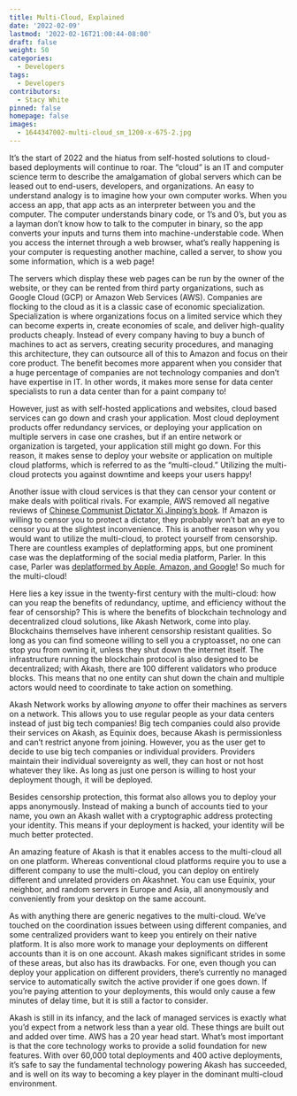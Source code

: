 ```yaml
---
title: Multi-Cloud, Explained
date: '2022-02-09'
lastmod: '2022-02-16T21:00:44-08:00'
draft: false
weight: 50
categories:
  - Developers
tags:
  - Developers
contributors:
  - Stacy White
pinned: false
homepage: false
images:
  - 1644347002-multi-cloud_sm_1200-x-675-2.jpg
---
```

It’s the start of 2022 and the hiatus from self-hosted solutions to cloud-based deployments will continue to roar. The “cloud” is an IT and computer science term to describe the amalgamation of global servers which can be leased out to end-users, developers, and organizations. An easy to understand analogy is to imagine how your own computer works. When you access an app, that app acts as an interpreter between you and the computer. The computer understands binary code, or 1’s and 0’s, but you as a layman don’t know how to talk to the computer in binary, so the app converts your inputs and turns them into machine-understable code. When you access the internet through a web browser, what’s really happening is your computer is requesting another machine, called a server, to show you some information, which is a web page!

The servers which display these web pages can be run by the owner of the website, or they can be rented from third party organizations, such as Google Cloud (GCP) or Amazon Web Services (AWS). Companies are flocking to the cloud as it is a classic case of economic specialization. Specialization is where organizations focus on a limited service which they can become experts in, create economies of scale, and deliver high-quality products cheaply. Instead of every company having to buy a bunch of machines to act as servers, creating security procedures, and managing this architecture, they can outsource all of this to Amazon and focus on their core product. The benefit becomes more apparent when you consider that a huge percentage of companies are not technology companies and don’t have expertise in IT. In other words, it makes more sense for data center specialists to run a data center than for a paint company to!

However, just as with self-hosted applications and websites, cloud based services can go down and crash your application. Most cloud deployment products offer redundancy services, or deploying your application on multiple servers in case one crashes, but if an entire network or organization is targeted, your application still might go down. For this reason, it makes sense to deploy your website or application on multiple cloud platforms, which is referred to as the “multi-cloud.” Utilizing the multi-cloud protects you against downtime and keeps your users happy!

Another issue with cloud services is that they can censor your content or make deals with political rivals. For example, AWS removed all negative reviews of [Chinese Communist Dictator Xi Jinping’s book](https://www.reuters.com/world/china/amazon-partnered-with-china-propaganda-arm-win-beijings-favor-document-shows-2021-12-17/). If Amazon is willing to censor you to protect a dictator, they probably won’t bat an eye to censor you at the slightest inconvenience. This is another reason why you would want to utilize the multi-cloud, to protect yourself from censorship. There are countless examples of deplatforming apps, but one prominent case was the deplatforming of the social media platform, Parler. In this case, Parler was [deplatformed by Apple, Amazon, and Google](https://www.cnn.com/2021/01/09/tech/parler-suspended-apple-app-store/index.html)! So much for the multi-cloud!

Here lies a key issue in the twenty-first century with the multi-cloud: how can you reap the benefits of redundancy, uptime, and efficiency without the fear of censorship? This is where the benefits of blockchain technology and decentralized cloud solutions, like Akash Network, come into play. Blockchains themselves have inherent censorship resistant qualities. So long as you can find someone willing to sell you a cryptoasset, no one can stop you from owning it, unless they shut down the internet itself. The infrastructure running the blockchain protocol is also designed to be decentralized; with Akash, there are 100 different validators who produce blocks. This means that no one entity can shut down the chain and multiple actors would need to coordinate to take action on something.

Akash Network works by allowing _anyone_ to offer their machines as servers on a network. This allows you to use regular people as your data centers instead of just big tech companies! Big tech companies could also provide their services on Akash, as Equinix does, because Akash is permissionless and can’t restrict anyone from joining. However, you as the user get to decide to use big tech companies or individual providers. Providers maintain their individual sovereignty as well, they can host or not host whatever they like. As long as just one person is willing to host your deployment though, it will be deployed.

Besides censorship protection, this format also allows you to deploy your apps anonymously. Instead of making a bunch of accounts tied to your name, you own an Akash wallet with a cryptographic address protecting your identity. This means if your deployment is hacked, your identity will be much better protected.

An amazing feature of Akash is that it enables access to the multi-cloud all on one platform. Whereas conventional cloud platforms require you to use a different company to use the multi-cloud, you can deploy on entirely different and unrelated providers on Akashnet. You can use Equinix, your neighbor, and random servers in Europe and Asia, all anonymously and conveniently from your desktop on the same account. 

As with anything there are generic negatives to the multi-cloud. We’ve touched on the coordination issues between using different companies, and some centralized providers want to keep you entirely on their native platform. It is also more work to manage your deployments on different accounts than it is on one account. Akash makes significant strides in some of these areas, but also has its drawbacks. For one, even though you can deploy your application on different providers, there’s currently no managed service to automatically switch the active provider if one goes down. If you’re paying attention to your deployments, this would only cause a few minutes of delay time, but it is still a factor to consider.

Akash is still in its infancy, and the lack of managed services is exactly what you’d expect from a network less than a year old. These things are built out and added over time. AWS has a 20 year head start. What’s most important is that the core technology works to provide a solid foundation for new features. With over 60,000 total deployments and 400 active deployments, it’s safe to say the fundamental technology powering Akash has succeeded, and is well on its way to becoming a key player in the dominant multi-cloud environment.